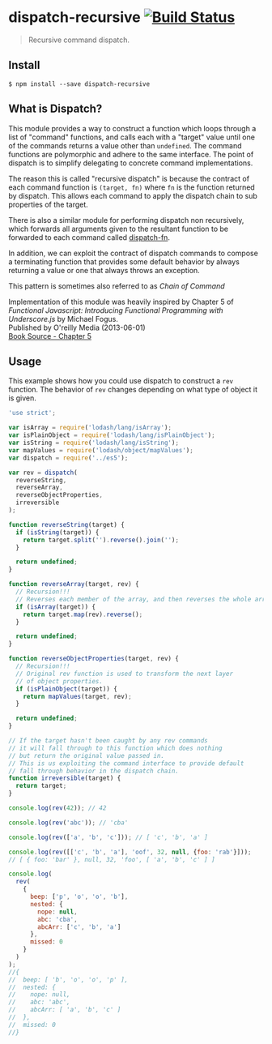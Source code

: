 # dispatch-recursive [![Build Status](https://travis-ci.org/CascadeEnergy/dispatch-recursive.svg?branch=master)](https://travis-ci.org/CascadeEnergy/dispatch-recursive)

> Recursive command dispatch.

## Install

```
$ npm install --save dispatch-recursive
```

## What is Dispatch?

This module provides a way to construct a function which loops through a list of "command" functions, and calls
each with a "target" value until one of the commands returns a value other than `undefined`.
The command functions are polymorphic and adhere to the same interface. The point of dispatch
is to simplify delegating to concrete command implementations.

The reason this is called "recursive dispatch" is because the contract of each command function is
`(target, fn)` where `fn` is the function returned by dispatch. This allows each command to apply the dispatch
chain to sub properties of the target.

There is also a similar module for performing dispatch non recursively, which forwards all arguments given to the
resultant function to be forwarded to each command called [dispatch-fn](https://github.com/CascadeEnergy/dispatch-fn).

In addition, we can exploit the contract of dispatch commands to compose a terminating 
function that provides some default behavior by always returning a value or one that always
throws an exception.

This pattern is sometimes also referred to as *Chain of Command*

Implementation of this module was heavily inspired by Chapter 5 of
*Functional Javascript: Introducing Functional Programming with Underscore.js* by Michael Fogus.  
Published by O'reilly Media (2013-06-01)  
[Book Source - Chapter 5](https://github.com/funjs/book-source/blob/master/chapter05.js)

## Usage

This example shows how you could use dispatch to construct a `rev` function. The behavior of `rev`
changes depending on what type of object it is given.

```javascript
'use strict';

var isArray = require('lodash/lang/isArray');
var isPlainObject = require('lodash/lang/isPlainObject');
var isString = require('lodash/lang/isString');
var mapValues = require('lodash/object/mapValues');
var dispatch = require('../es5');

var rev = dispatch(
  reverseString,
  reverseArray,
  reverseObjectProperties,
  irreversible
);

function reverseString(target) {
  if (isString(target)) {
    return target.split('').reverse().join('');
  }

  return undefined;
}

function reverseArray(target, rev) {
  // Recursion!!!
  // Reverses each member of the array, and then reverses the whole array.
  if (isArray(target)) {
    return target.map(rev).reverse();
  }

  return undefined;
}

function reverseObjectProperties(target, rev) {
  // Recursion!!!
  // Original rev function is used to transform the next layer
  // of object properties.
  if (isPlainObject(target)) {
    return mapValues(target, rev);
  }

  return undefined;
}

// If the target hasn't been caught by any rev commands
// it will fall through to this function which does nothing
// but return the original value passed in.
// This is us exploiting the command interface to provide default
// fall through behavior in the dispatch chain.
function irreversible(target) {
  return target;
}

console.log(rev(42)); // 42

console.log(rev('abc')); // 'cba'

console.log(rev(['a', 'b', 'c'])); // [ 'c', 'b', 'a' ]

console.log(rev([['c', 'b', 'a'], 'oof', 32, null, {foo: 'rab'}]));
// [ { foo: 'bar' }, null, 32, 'foo', [ 'a', 'b', 'c' ] ]

console.log(
  rev(
    {
      beep: ['p', 'o', 'o', 'b'],
      nested: {
        nope: null,
        abc: 'cba',
        abcArr: ['c', 'b', 'a']
      },
      missed: 0
    }
  )
);
//{
//  beep: [ 'b', 'o', 'o', 'p' ],
//  nested: {
//    nope: null,
//    abc: 'abc',
//    abcArr: [ 'a', 'b', 'c' ]
//  },
//  missed: 0
//}
```
